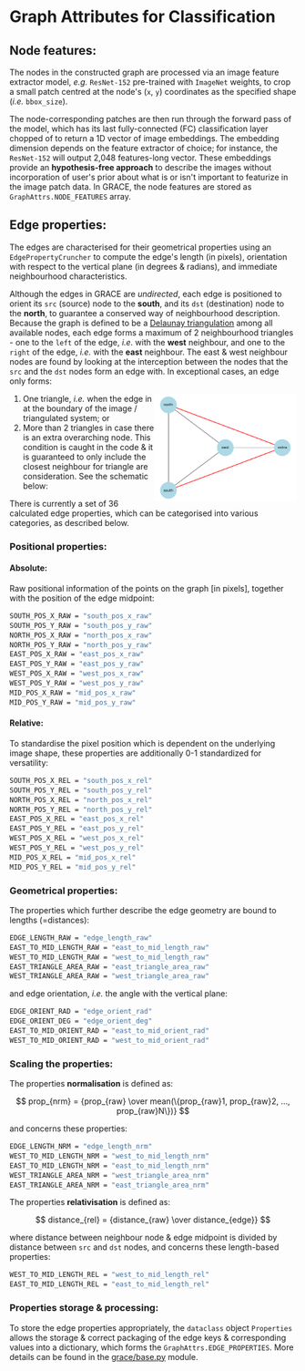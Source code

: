 # Graph Attributes for Classification

## Node features:

The nodes in the constructed graph are processed via an image feature extractor model, _e.g._ `ResNet-152` pre-trained with `ImageNet` weights, to crop a small patch centred at the node's (`x`, `y`) coordinates as the specified shape (_i.e._ `bbox_size`).

The node-corresponding patches are then run through the forward pass of the model, which has its last fully-connected (FC) classification layer chopped of to return a 1D vector of image embeddings. The embedding dimension depends on the feature extractor of choice; for instance, the `ResNet-152` will output 2,048 features-long vector. These embeddings provide an **hypothesis-free approach** to describe the images without incorporation of user's prior about what is or isn't important to featurize in the image patch data. In GRACE, the node features are stored as `GraphAttrs.NODE_FEATURES` array.  


## Edge properties:

The edges are characterised for their geometrical properties using an `EdgePropertyCruncher` to compute the edge's length (in pixels), orientation with respect to the vertical plane (in degrees & radians), and immediate neighbourhood characteristics.

Although the edges in GRACE are *undirected*, each edge is positioned to orient its `src` (source) node to the **south**, and its `dst` (destination) node to the **north**, to guarantee a conserved way of neighbourhood description. Because the graph is defined to be a [Delaunay triangulation](https://en.wikipedia.org/wiki/Delaunay_triangulation) among all available nodes, each edge forms a maximum of 2 neighbourhood triangles - one to the `left` of the edge, _i.e._ with the **west** neighbour, and one to the `right` of the edge, _i.e._ with the **east** neighbour. The east & west neighbour nodes are found by looking at the interception between the nodes that the `src` and the `dst` nodes form an edge with. In exceptional cases, an edge only forms:

<img align="right" src="../../assets/triangles.png" alt="Triangles" width="250"/>

1. One triangle, _i.e._ when the edge in at the boundary of the image / triangulated system; or
1. More than 2 triangles in case there is an extra overarching node. This condition is caught in the code & it is guaranteed to only include the closest neighbour for triangle are consideration. See the schematic below:



There is currently a set of 36 calculated edge properties, which can be categorised into various categories, as described below.


### Positional properties:

#### Absolute:

Raw positional information of the points on the graph [in pixels], together with the position of the edge midpoint:

```sh
SOUTH_POS_X_RAW = "south_pos_x_raw"
SOUTH_POS_Y_RAW = "south_pos_y_raw"
NORTH_POS_X_RAW = "north_pos_x_raw"
NORTH_POS_Y_RAW = "north_pos_y_raw"
EAST_POS_X_RAW = "east_pos_x_raw"
EAST_POS_Y_RAW = "east_pos_y_raw"
WEST_POS_X_RAW = "west_pos_x_raw"
WEST_POS_Y_RAW = "west_pos_y_raw"
MID_POS_X_RAW = "mid_pos_x_raw"
MID_POS_Y_RAW = "mid_pos_y_raw"
```


#### Relative:

To standardise the pixel position which is dependent on the underlying image shape, these properties are additionally 0-1 standardized for versatility:

```sh
SOUTH_POS_X_REL = "south_pos_x_rel"
SOUTH_POS_Y_REL = "south_pos_y_rel"
NORTH_POS_X_REL = "north_pos_x_rel"
NORTH_POS_Y_REL = "north_pos_y_rel"
EAST_POS_X_REL = "east_pos_x_rel"
EAST_POS_Y_REL = "east_pos_y_rel"
WEST_POS_X_REL = "west_pos_x_rel"
WEST_POS_Y_REL = "west_pos_y_rel"
MID_POS_X_REL = "mid_pos_x_rel"
MID_POS_Y_REL = "mid_pos_y_rel"
```


### Geometrical properties:

The properties which further describe the edge geometry are bound to lengths (=distances):

```sh
EDGE_LENGTH_RAW = "edge_length_raw"
EAST_TO_MID_LENGTH_RAW = "east_to_mid_length_raw"
WEST_TO_MID_LENGTH_RAW = "west_to_mid_length_raw"
EAST_TRIANGLE_AREA_RAW = "east_triangle_area_raw"
WEST_TRIANGLE_AREA_RAW = "west_triangle_area_raw"
```

and edge orientation, _i.e._ the angle with the vertical plane:

```sh
EDGE_ORIENT_RAD = "edge_orient_rad"
EDGE_ORIENT_DEG = "edge_orient_deg"
EAST_TO_MID_ORIENT_RAD = "east_to_mid_orient_rad"
WEST_TO_MID_ORIENT_RAD = "west_to_mid_orient_rad"
```

### Scaling the properties:

The properties **normalisation** is defined as:

$$ prop_{nrm} = {prop_{raw} \over mean(\{prop_{raw}1, prop_{raw}2, ..., prop_{raw}N\})} $$

and concerns these properties:

```sh
EDGE_LENGTH_NRM = "edge_length_nrm"
WEST_TO_MID_LENGTH_NRM = "west_to_mid_length_nrm"
EAST_TO_MID_LENGTH_NRM = "east_to_mid_length_nrm"
WEST_TRIANGLE_AREA_NRM = "west_triangle_area_nrm"
EAST_TRIANGLE_AREA_NRM = "east_triangle_area_nrm"
```

The properties **relativisation** is defined as:

$$ distance_{rel} = {distance_{raw} \over distance_{edge}} $$

where distance between neighbour node & edge midpoint is divided by distance between `src` and `dst` nodes, and concerns these length-based properties:

```sh
WEST_TO_MID_LENGTH_REL = "west_to_mid_length_rel"
EAST_TO_MID_LENGTH_REL = "east_to_mid_length_rel"
```

### Properties storage & processing:

To store the edge properties appropriately, the `dataclass` object `Properties` allows the storage & correct packaging of the edge keys & corresponding values into a dictionary, which forms the `GraphAttrs.EDGE_PROPERTIES`. More details can be found in the [grace/base.py](../base.py) module.

